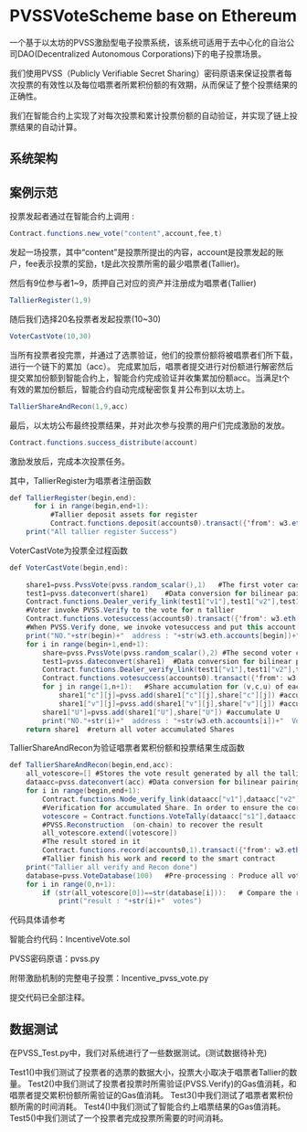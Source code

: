 # PVSSVoteScheme base on Ethereum
一个基于以太坊的PVSS激励型电子投票系统，该系统可适用于去中心化的自治公司DAO(Decentralized Autonomous Corporations)下的电子投票场景。

我们使用PVSS（Publicly Verifiable Secret Sharing）密码原语来保证投票者每次投票的有效性以及每位唱票者所累积份额的有效期，从而保证了整个投票结果的正确性。

我们在智能合约上实现了对每次投票和累计投票份额的自动验证，并实现了链上投票结果的自动计算。

## 系统架构

## 案例示范
投票发起者通过在智能合约上调用 :
```java  
Contract.functions.new_vote("content",account,fee,t)
   ```
   发起一场投票，其中“content”是投票所提出的内容，account是投票发起的账户，fee表示投票的奖励，t是此次投票所需的最少唱票者(Tallier)。

然后有9位参与者1~9，质押自己对应的资产并注册成为唱票者(Tallier)
```java  
TallierRegister(1,9)   
   ```
  随后我们选择20名投票者发起投票(10~30)
   ```java  
VoterCastVote(10,30)    
   ```
当所有投票者投完票，并通过了选票验证，他们的投票份额将被唱票者们所下载，进行一个链下的累加（acc）。
完成累加后，唱票者提交进行对份额进行解密然后提交累加份额到智能合约上，智能合约完成验证并收集累加份额acc。当满足t个有效的累加份额后，智能合约自动完成秘密恢复并公布到以太坊上。
   ```java  
TallierShareAndRecon(1,9,acc)  
   ```
   最后，以太坊公布最终投票结果，并对此次参与投票的用户们完成激励的发放。
   ```java  
 Contract.functions.success_distribute(account)
   ```
   激励发放后，完成本次投票任务。

其中，TallierRegister为唱票者注册函数
```java  
def TallierRegister(begin,end):
      for i in range(begin,end+1):
          #Tallier deposit assets for register
          Contract.functions.deposit(accounts0).transact({'from': w3.eth.accounts[i], 'value': 300000000000000000}) #deposit_fee is 1/10 vote_fee
    print("All tallier register Success")
```
VoterCastVote为投票全过程函数
```java
def VoterCastVote(begin,end):
   
    share1=pvss.PvssVote(pvss.random_scalar(),1)   #The first voter cast his vote   his vote value is 1 ,is changeable
    test1=pvss.dateconvert(share1)    #Data conversion for bilinear pairing on-chain
    Contract.functions.Dealer_verify_link(test1["v1"],test1["v2"],test1["c1"],test1["c2"],pk1,pk2).call({"from":w3.eth.accounts[begin]})
    #Voter invoke PVSS.Verify to the vote for n tallier  
    Contract.functions.votesuccess(accounts0).transact({'from': w3.eth.accounts[begin]})
    #When PVSS.Verify done, we invoke votesuccess and put this account address into  votetask
    print("NO."+str(begin)+"  address : "+str(w3.eth.accounts[begin])+"  VoteDone")
    for i in range(begin+1,end+1):
        share=pvss.PvssVote(pvss.random_scalar(),2) #The second voter cast his vote, his vote value is 2 , changeable
        test1=pvss.dateconvert(share1)  #Data conversion for bilinear pairing on-chain
        Contract.functions.Dealer_verify_link(test1["v1"],test1["v2"],test1["c1"],test1["c2"],pk1,pk2).call({"from":w3.eth.accounts[i]})
        Contract.functions.votesuccess(accounts0).transact({'from': w3.eth.accounts[i]})
        for j in range(1,n+1):   #Share accumulation for (v,c,u) of each vote, Shares are accumulate to share1,which is the first vote share
            share1["c"][j]=pvss.add(share1["c"][j],share["c"][j]) #accumulate c
            share1["v"][j]=pvss.add(share1["v"][j],share["v"][j]) #accumulate v
        share1["U"]=pvss.add(share1["U"],share["U"]) #accumulate U
        print("NO."+str(i)+"  address : "+str(w3.eth.accounts[i])+"  VoteDone")
    return share1  #return all voter accumulated Shares 
```
TallierShareAndRecon为验证唱票者累积份额和投票结果生成函数
```java
def TallierShareAndRecon(begin,end,acc):
    all_votescore=[] #Stores the vote result generated by all the talliers
    dataacc=pvss.dateconvert(acc) #Data conversion for bilinear pairing on-chain
    for i in range(begin,end+1):
        Contract.functions.Node_verify_link(dataacc["v1"],dataacc["v2"],dataacc["s1"],dataacc["s2"]).call({"from":w3.eth.accounts[i]})
        #Verification for accumulated Share. In order to ensure the correctness of the voting result.
        votescore = Contract.functions.VoteTally(dataacc["s1"],dataacc["s2"], pvss.recover_secret4(acc["raw"]),int(acc["U"][0]),int(acc["U"][1])).call({"from":w3.eth.accounts[i]})
        #PVSS.Reconstruction  (on-chain) to recover the result
        all_votescore.extend([votescore])
        #The result stored in it 
        Contract.functions.record(accounts0,1).transact({'from': w3.eth.accounts[i]})
        #Tallier finish his work and record to the smart contract
    print("Tallier all verify and Recon done") 
    database=pvss.VoteDatabase(100)   #Pre-processing : Produce all voting results in advance
    for i in range(0,n+1):
        if (str(all_votescore[0])==str(database[i])):   # Compare the result with the pre-processed result and find the same value 
            print("result : "+str(i)+"  votes")  
```


代码具体请参考

智能合约代码：IncentiveVote.sol

PVSS密码原语：pvss.py

附带激励机制的完整电子投票：Incentive_pvss_vote.py

提交代码已全部注释。

## 数据测试
在PVSS_Test.py中，我们对系统进行了一些数据测试。(测试数据待补充)

Test1()中我们测试了投票者的选票的数据大小，投票大小取决于唱票者Tallier的数量。
Test2()中我们测试了投票者投票时所需验证(PVSS.Verify)的Gas值消耗，和唱票者提交累积份额所需验证的Gas值消耗。
Test3()中我们测试了唱票者累积份额所需的时间消耗。
Test4()中我们测试了智能合约上唱票结果的Gas值消耗。
Test5()中我们测试了一个投票者完成投票所需要的时间消耗。
  



